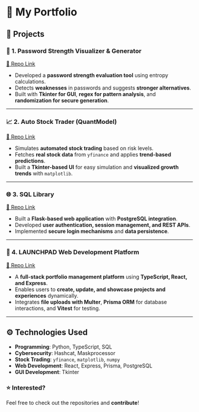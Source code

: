 # 💼 My Portfolio  

## 🚀 Projects  

### 🔐 1. Password Strength Visualizer & Generator  
[📌 Repo Link](https://github.com/nateci/passwordgen)  
- Developed a **password strength evaluation tool** using entropy calculations.  
- Detects **weaknesses** in passwords and suggests **stronger alternatives**.  
- Built with **Tkinter for GUI**, **regex for pattern analysis**, and **randomization for secure generation**.  

---

### 📈 2. Auto Stock Trader (QuantModel)  
[📌 Repo Link](https://github.com/nateci/quantmodel)  
- Simulates **automated stock trading** based on risk levels.  
- Fetches **real stock data** from `yfinance` and applies **trend-based predictions**.  
- Built a **Tkinter-based UI** for easy simulation and **visualized growth trends** with `matplotlib`.  

---

### 🌐 3. SQL Library  
[📌 Repo Link](https://github.com/nateci/sqlLib)  
- Built a **Flask-based web application** with **PostgreSQL integration**.  
- Developed **user authentication, session management, and REST APIs**.  
- Implemented **secure login mechanisms** and **data persistence**.  

---

### 🚀 4. LAUNCHPAD Web Development Platform  
[📌 Repo Link](https://github.com/Northeastern-Electric-Racing-Launchpad/web-dev-launchpad-spring-2025-nateci)
- A **full-stack portfolio management platform** using **TypeScript, React, and Express**.  
- Enables users to **create, update, and showcase projects and experiences** dynamically.  
- Integrates **file uploads with Multer**, **Prisma ORM** for database interactions, and **Vitest** for testing.  

---

## ⚙️ Technologies Used  
- **Programming**: Python, TypeScript, SQL  
- **Cybersecurity**: Hashcat, Maskprocessor  
- **Stock Trading**: `yfinance`, `matplotlib`, `numpy`  
- **Web Development**: React, Express, Prisma, PostgreSQL  
- **GUI Development**: Tkinter  

### ⭐ Interested?  
Feel free to check out the repositories and **contribute**!  
